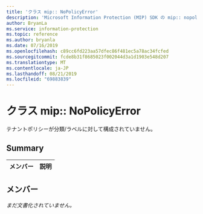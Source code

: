 ```yaml
---
title: 'クラス mip:: NoPolicyError'
description: 'Microsoft Information Protection (MIP) SDK の mip:: nopolicyerror クラスについて説明します。'
author: BryanLa
ms.service: information-protection
ms.topic: reference
ms.author: bryanla
ms.date: 07/16/2019
ms.openlocfilehash: c89cc6fd223aa57dfec86f481ec5a78ac34fcfed
ms.sourcegitcommit: fcde8b31f8685023f002044d3a1d1903e548d207
ms.translationtype: MT
ms.contentlocale: ja-JP
ms.lasthandoff: 08/21/2019
ms.locfileid: "69883839"
---
```

# <a name="class-mipnopolicyerror"></a>クラス mip:: NoPolicyError 
テナントポリシーが分類/ラベルに対して構成されていません。
  
## <a name="summary"></a>Summary
 メンバー                        | 説明                                
--------------------------------|---------------------------------------------
  
## <a name="members"></a>メンバー
_まだ文書化されていません。_
